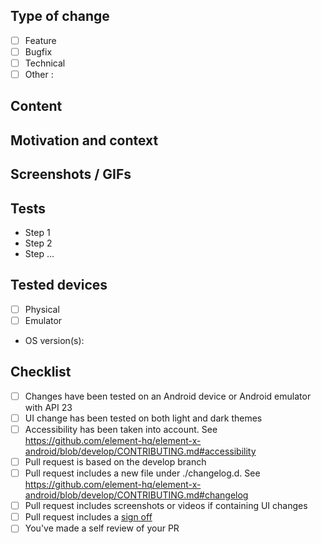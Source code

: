 <!-- Please read [CONTRIBUTING.md](https://github.com/element-hq/element-x-android/blob/develop/CONTRIBUTING.md) before submitting your pull request -->
 
## Type of change

- [ ] Feature
- [ ] Bugfix
- [ ] Technical
- [ ] Other :

## Content

<!-- Describe shortly what has been changed -->

## Motivation and context

<!-- Provide link to the corresponding issue if applicable or explain the context -->

## Screenshots / GIFs

<!--
We have screenshot tests in the project, so attaching screenshots to a PR is not mandatory, as far as there
is a Composable Preview covering the changes. In this case, the change will appear in the file diff.
Note that all the UI composables should be covered by a Composable Preview.

Providing a video of the change is still very useful for the reviewer and for the history of the project.

You can use a table like this to show screenshots comparison.
Uncomment this markdown table below and edit the last line `|||`:
|copy screenshot of before here|copy screenshot of after here|

|Before|After|
|-|-|
|||
 -->

## Tests

<!-- Explain how you tested your development -->

- Step 1
- Step 2
- Step ...

## Tested devices

- [ ] Physical
- [ ] Emulator
- OS version(s):

## Checklist

<!-- Depending on the Pull Request content, it can be acceptable if some of the following checkboxes stay unchecked. -->

- [ ] Changes have been tested on an Android device or Android emulator with API 23
- [ ] UI change has been tested on both light and dark themes
- [ ] Accessibility has been taken into account. See https://github.com/element-hq/element-x-android/blob/develop/CONTRIBUTING.md#accessibility
- [ ] Pull request is based on the develop branch
- [ ] Pull request includes a new file under ./changelog.d. See https://github.com/element-hq/element-x-android/blob/develop/CONTRIBUTING.md#changelog
- [ ] Pull request includes screenshots or videos if containing UI changes
- [ ] Pull request includes a [sign off](https://matrix-org.github.io/synapse/latest/development/contributing_guide.html#sign-off)
- [ ] You've made a self review of your PR
